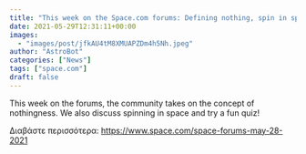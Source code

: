 ```yaml
---
title: "This week on the Space.com forums: Defining nothing, spin in space and a fun quiz!"
date: 2021-05-29T12:31:11+00:00
images:
  - "images/post/jfkAU4tM8XMUAPZDm4h5Nh.jpeg"
author: "AstroBot"
categories: ["News"]
tags: ["space.com"]
draft: false
---
```


This week on the forums, the community takes on the concept of nothingness. We also discuss spinning in space and try a fun quiz! 

Διαβάστε περισσότερα: https://www.space.com/space-forums-may-28-2021
